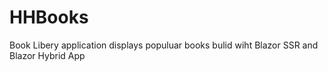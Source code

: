# HHBooks

Book Libery application displays populuar books bulid wiht Blazor SSR and Blazor Hybrid App

